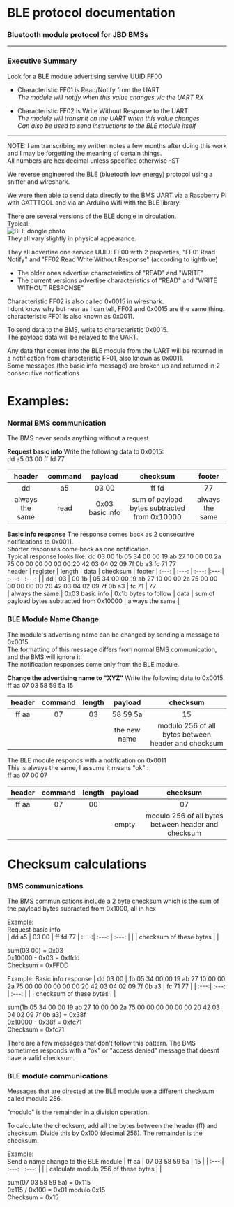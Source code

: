 # BLE protocol documentation
### Bluetooth module protocol for JBD BMSs

___
### Executive Summary

Look for a BLE module advertising servive UUID FF00
 
* Characteristic FF01 is Read/Notify from the UART   
 *The module will notify when this value changes via the UART RX*

* Characteristic FF02 is Write Without Response to the UART   
 *The module will transmit on the UART when this value changes*     
 *Can also be used to send instructions to the BLE module itself*
___

NOTE: I am transcribing my written notes a few months after doing this work and I may be forgetting the meaning of certain things.   
All numbers are hexidecimal unless specified otherwise -ST    

We reverse engineered the BLE (bluetooth low energy) protocol using a sniffer and wireshark.

We were then able to send data directly to the BMS UART via a Raspberry Pi with GATTTOOL and via an Arduino Wifi with the BLE library.

There are several versions of the BLE dongle in circulation.   
Typical:   
![BLE dongle photo](https://overkillsolar.com/wp-content/uploads/2021/12/Bluetoothmod-200x200.png)   
They all vary slightly in physical appearance.   

They all advertise one service UUID: FF00 with 2 properties, "FF01 Read Notify" and "FF02 Read Write Without Response" (according to lightblue)   
* The older ones advertise characteristics of "READ" and "WRITE"  
* The current versions advertise characteristics of "READ" and "WRITE WITHOUT RESPONSE"   


Characteristic FF02 is also called 0x0015 in wireshark.   
I dont know why but near as I can tell, FF02 and 0x0015 are the same thing.    
characteristic FF01 is also known as 0x0011.

To send data to the BMS, write to characteristic 0x0015.   
The payload data will be relayed to the UART.

Any data that comes into the BLE module from the UART will be returned in a notification from characteristic FF01, also known as 0x0011.    
Some messages (the basic info message) are broken up and returned in 2 consecutive notifications

# Examples:

### Normal BMS communication

The BMS never sends anything without a request

__Request basic info__
Write the following data to 0x0015:   
dd a5 03 00 ff fd 77   


header | command | payload | checksum | footer
| :---: | :---: | :---: |:---:| :---: |
| dd | a5 | 03 00 | ff fd | 77 |
| always the same   |read|0x03 basic info| sum of payload bytes subtracted from 0x10000 | always the same |


__Basic info response__
The response comes back as 2 consecutive notifications to 0x0011.   
Shorter responses come back as one notification.    
Typical response looks like: dd 03 00 1b 05 34 00 00 19 ab 27 10 00 00 2a 75 00 00 00 00 00 00 20 42 03 04 02 09 7f 0b a3 fc 71 77   
header | register | length | data | checksum | footer
| :---: | :---: | :---: |:---:| :---: | :---: |
| dd | 03 | 00 1b | 05 34 00 00 19 ab 27 10 00 00 2a 75 00 00 00 00 00 00 20 42 03 04 02 09 7f 0b a3 | fc 71 | 77   
| always the same   | 0x03 basic info | 0x1b bytes to follow | data | sum of payload bytes subtracted from 0x10000 | always the same |

### BLE Module Name Change

The module's advertising name can be changed by sending a message to 0x0015    
The formatting of this message differs from normal BMS communication, and the BMS will ignore it.   
The notification responses come only from the BLE module.

__Change the advertising name to "XYZ"__
Write the following data to 0x0015:    
ff aa 07 03 58 59 5a 15    

header | command | length | payload | checksum 
| :---:| :---: | :---: | :---: |:---:|
| ff aa | 07 | 03 | 58 59 5a | 15 |
|    |    |    | the new name | modulo 256 of all bytes between header and checksum |

The BLE module responds with a notification on 0x0011     
This is always the same, I assume it means "ok" :     
ff aa 07 00 07

header | command | length | payload | checksum 
| :---:| :---: | :---: | :---: |:---:|
| ff aa | 07 | 00 |  | 07 |
|    |    |    | empty | modulo 256 of all bytes between header and checksum |

# Checksum calculations

### BMS communications

The BMS communications include a 2 byte checksum which is the sum of the payload bytes subracted from 0x1000, all in hex

Example:   
Request basic info    
| dd a5 | 03 00 | ff fd 77
| :---:| :---: | :---: |
|  | checksum of these bytes |  |

sum(03 00) = 0x03    
0x10000 - 0x03 = 0xffdd    
Checksum = 0xFFDD     

Example:
Basic info response
| dd 03 00 | 1b 05 34 00 00 19 ab 27 10 00 00 2a 75 00 00 00 00 00 00 20 42 03 04 02 09 7f 0b a3 | fc 71 77 |
| :---:| :---: | :---: |
|  | checksum of these bytes |  |

sum(1b 05 34 00 00 19 ab 27 10 00 00 2a 75 00 00 00 00 00 00 20 42 03 04 02 09 7f 0b a3) = 0x38f    
0x10000 - 0x38f = 0xfc71    
Checksum = 0xfc71    

There are a few messages that don't follow this pattern. The BMS sometimes responds with a "ok" or "access denied" message that doesnt have a valid checksum.

### BLE module communications

Messages that are directed at the BLE module use a different checksum called modulo 256.

"modulo" is the remainder in a division operation.

To calculate the checksum, add all the bytes between the header (ff) and checksum. Divide this by 0x100 (decimal 256).
The remainder is the checksum.

Example:   
Send a name change to the BLE module
| ff aa | 07 03 58 59 5a | 15 |
| :---:| :---: | :---: |
|  | calculate modulo 256 of these bytes |  |

sum(07 03 58 59 5a) = 0x115    
0x115 / 0x100 = 0x01 modulo 0x15    
Checksum = 0x15
